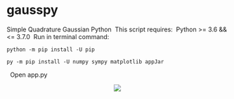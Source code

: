# gausspy
Simple Quadrature Gaussian Python&nbsp;
This script requires:&nbsp;
Python >= 3.6 && <= 3.7.0&nbsp;
Run in terminal command:&nbsp;
&nbsp;
```
python -m pip install -U pip
```

```
py -m pip install -U numpy sympy matplotlib appJar
```
&nbsp;
Open app.py

<center><img src="https://i.imgur.com/u44rKJm.png" /></center>